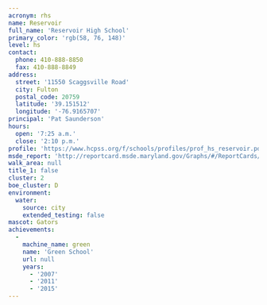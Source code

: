 ```yaml
---
acronym: rhs
name: Reservoir
full_name: 'Reservoir High School'
primary_color: 'rgb(58, 76, 148)'
level: hs
contact:
  phone: 410-888-8850
  fax: 410-888-8849
address:
  street: '11550 Scaggsville Road'
  city: Fulton
  postal_code: 20759
  latitude: '39.151512'
  longitude: '-76.9165707'
principal: 'Pat Saunderson'
hours:
  open: '7:25 a.m.'
  close: '2:10 p.m.'
profile: 'https://www.hcpss.org/f/schools/profiles/prof_hs_reservoir.pdf'
msde_report: 'http://reportcard.msde.maryland.gov/Graphs/#/ReportCards/ReportCardSchool/1//1/13/0527/'
walk_area: null
title_1: false
cluster: 2
boe_cluster: D
environment:
  water:
    source: city
    extended_testing: false
mascot: Gators
achievements:
  -
    machine_name: green
    name: 'Green School'
    url: null
    years:
      - '2007'
      - '2011'
      - '2015'
---
```

